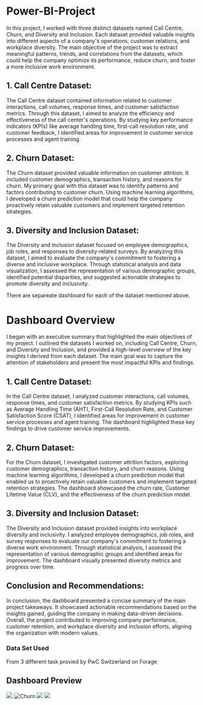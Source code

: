 # Power-BI-Project
In this project, I worked with three distinct datasets named Call Centre, Churn, and Diversity and Inclusion. Each dataset provided valuable insights into different aspects of a company's operations, customer relations, and workplace diversity. The main objective of the project was to extract meaningful patterns, trends, and correlations from the datasets, which could help the company optimize its performance, reduce churn, and foster a more inclusive work environment.
## 1. Call Centre Dataset:
The Call Centre dataset contained information related to customer interactions, call volumes, response times, and customer satisfaction metrics. Through this dataset, I aimed to analyze the efficiency and effectiveness of the call center's operations. By studying key performance indicators (KPIs) like average handling time, first-call resolution rate, and customer feedback, I identified areas for improvement in customer service processes and agent training.

## 2. Churn Dataset:
The Churn dataset provided valuable information on customer attrition. It included customer demographics, transaction history, and reasons for churn. My primary goal with this dataset was to identify patterns and factors contributing to customer churn. Using machine learning algorithms, I developed a churn prediction model that could help the company proactively retain valuable customers and implement targeted retention strategies.

## 3. Diversity and Inclusion Dataset:
The Diversity and Inclusion dataset focused on employee demographics, job roles, and responses to diversity-related surveys. By analyzing this dataset, I aimed to evaluate the company's commitment to fostering a diverse and inclusive workplace. Through statistical analysis and data visualization, I assessed the representation of various demographic groups, identified potential disparities, and suggested actionable strategies to promote diversity and inclusivity.

There are separeate dashboard for each of the dataset mentioned above.
# Dashboard Overview
 I began with an executive summary that highlighted the main objectives of my project. I outlined the datasets I worked on, including Call Centre, Churn, and Diversity and Inclusion, and provided a high-level overview of the key insights I derived from each dataset. The main goal was to capture the attention of stakeholders and present the most impactful KPIs and findings.
## 1. Call Centre Dataset:
In the Call Centre dataset, I analyzed customer interactions, call volumes, response times, and customer satisfaction metrics. By studying KPIs such as Average Handling Time (AHT), First-Call Resolution Rate, and Customer Satisfaction Score (CSAT), I identified areas for improvement in customer service processes and agent training. The dashboard highlighted these key findings to drive customer service improvements.

## 2. Churn Dataset:
For the Churn dataset, I investigated customer attrition factors, exploring customer demographics, transaction history, and churn reasons. Using machine learning algorithms, I developed a churn prediction model that enabled us to proactively retain valuable customers and implement targeted retention strategies. The dashboard showcased the churn rate, Customer Lifetime Value (CLV), and the effectiveness of the churn prediction model.

## 3. Diversity and Inclusion Dataset:
The Diversity and Inclusion dataset provided insights into workplace diversity and inclusivity. I analyzed employee demographics, job roles, and survey responses to evaluate our company's commitment to fostering a diverse work environment. Through statistical analysis, I assessed the representation of various demographic groups and identified areas for improvement. The dashboard visually presented diversity metrics and progress over time.
## Conclusion and Recommendations:
In conclusion, the dashboard presented a concise summary of the main project takeaways. It showcased actionable recommendations based on the insights gained, guiding the company in making data-driven decisions. Overall, the project contributed to improving company performance, customer retention, and workplace diversity and inclusion efforts, aligning the organization with modern values.
### Data Set Used 
From 3 different task provied by PwC  Switzerland on Forage
## Dashboard Preview
![](https://user-images.githubusercontent.com/141002227/257815038-0740a517-8277-455a-b74a-6744673e9bf8.jpg)
![Churn](https://user-images.githubusercontent.com/141002227/257815623-13c2e345-c536-40c2-8ed8-8fbb8bd51d15.jpg)
![](https://user-images.githubusercontent.com/141002227/257815666-d05950c9-7901-4ca4-9d12-39a35bd08456.jpg)
![](https://user-images.githubusercontent.com/141002227/257815708-94e8d4bf-6a41-49c0-8e80-20cd9a04e1f6.jpg)

